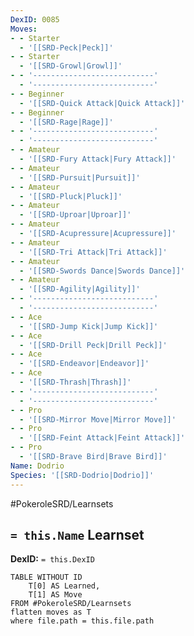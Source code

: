 ```yaml
---
DexID: 0085
Moves:
- - Starter
  - '[[SRD-Peck|Peck]]'
- - Starter
  - '[[SRD-Growl|Growl]]'
- - '---------------------------'
  - '---------------------------'
- - Beginner
  - '[[SRD-Quick Attack|Quick Attack]]'
- - Beginner
  - '[[SRD-Rage|Rage]]'
- - '---------------------------'
  - '---------------------------'
- - Amateur
  - '[[SRD-Fury Attack|Fury Attack]]'
- - Amateur
  - '[[SRD-Pursuit|Pursuit]]'
- - Amateur
  - '[[SRD-Pluck|Pluck]]'
- - Amateur
  - '[[SRD-Uproar|Uproar]]'
- - Amateur
  - '[[SRD-Acupressure|Acupressure]]'
- - Amateur
  - '[[SRD-Tri Attack|Tri Attack]]'
- - Amateur
  - '[[SRD-Swords Dance|Swords Dance]]'
- - Amateur
  - '[[SRD-Agility|Agility]]'
- - '---------------------------'
  - '---------------------------'
- - Ace
  - '[[SRD-Jump Kick|Jump Kick]]'
- - Ace
  - '[[SRD-Drill Peck|Drill Peck]]'
- - Ace
  - '[[SRD-Endeavor|Endeavor]]'
- - Ace
  - '[[SRD-Thrash|Thrash]]'
- - '---------------------------'
  - '---------------------------'
- - Pro
  - '[[SRD-Mirror Move|Mirror Move]]'
- - Pro
  - '[[SRD-Feint Attack|Feint Attack]]'
- - Pro
  - '[[SRD-Brave Bird|Brave Bird]]'
Name: Dodrio
Species: '[[SRD-Dodrio|Dodrio]]'
---
```


#PokeroleSRD/Learnsets

## `= this.Name` Learnset

**DexID:** `= this.DexID`

```dataview
TABLE WITHOUT ID
    T[0] AS Learned,
    T[1] AS Move
FROM #PokeroleSRD/Learnsets
flatten moves as T
where file.path = this.file.path
```
